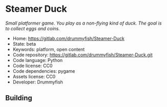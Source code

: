 # Steamer Duck

_Small platformer game. You play as a non-flying kind of duck. The goal is to collect eggs and coins._

- Home: https://gitlab.com/drummyfish/Steamer-Duck
- State: beta
- Keywords: platform, open content
- Code repository: https://gitlab.com/drummyfish/Steamer-Duck.git
- Code language: Python
- Code license: CC0
- Code dependencies: pygame
- Assets license: CC0
- Developer: Drummyfish

## Building
